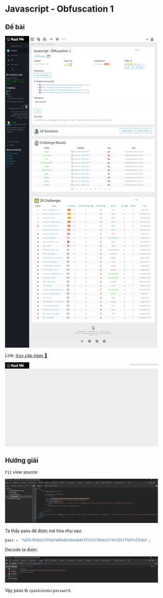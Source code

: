 # Javascript - Obfuscation 1

## Đề bài

![](sc.jpeg)

Link: [truy cập ngay 🔗](http://challenge01.root-me.org/web-client/ch4/ch4.html)

![](web.jpeg)

## Hướng giải

`F12` view source:

![](view-src.png)

Ta thấy pass đã được mã hóa như sau:

```js
pass = '%63%70%61%73%62%69%65%6e%64%75%72%70%61%73%73%77%6f%72%64';
```

Decode ta được:

![](decode.png)

Vậy pass là `cpasbiendurpassword`.